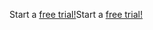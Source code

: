 <span data-ttu-id="cf23d-101">Start a [free trial!](https://go.microsoft.com/fwlink/?linkid=847861)</span><span class="sxs-lookup"><span data-stu-id="cf23d-101">Start a [free trial!](https://go.microsoft.com/fwlink/?linkid=847861)</span></span>
